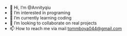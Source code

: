 - 👋 Hi, I’m @Annityqiu
- 👀 I’m interested in  programing 
- 🌱 I’m currently learning  coding 
- 💞️ I’m looking to collaborate on real projects
- 📫 How to reach me via mail tommboya044@gmail.com

<!---
Annityqiu/Annityqiu is a ✨ special ✨ repository because its `README.md` (this file) appears on your GitHub profile.
You can click the Preview link to take a look at your changes.
--->

